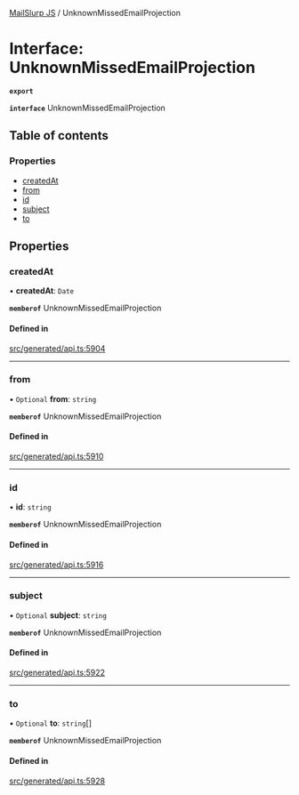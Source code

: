 [MailSlurp JS](../README.md) / UnknownMissedEmailProjection

# Interface: UnknownMissedEmailProjection

**`export`**

**`interface`** UnknownMissedEmailProjection

## Table of contents

### Properties

- [createdAt](UnknownMissedEmailProjection.md#createdat)
- [from](UnknownMissedEmailProjection.md#from)
- [id](UnknownMissedEmailProjection.md#id)
- [subject](UnknownMissedEmailProjection.md#subject)
- [to](UnknownMissedEmailProjection.md#to)

## Properties

### createdAt

• **createdAt**: `Date`

**`memberof`** UnknownMissedEmailProjection

#### Defined in

[src/generated/api.ts:5904](https://github.com/mailslurp/mailslurp-client/blob/113e801/src/generated/api.ts#L5904)

___

### from

• `Optional` **from**: `string`

**`memberof`** UnknownMissedEmailProjection

#### Defined in

[src/generated/api.ts:5910](https://github.com/mailslurp/mailslurp-client/blob/113e801/src/generated/api.ts#L5910)

___

### id

• **id**: `string`

**`memberof`** UnknownMissedEmailProjection

#### Defined in

[src/generated/api.ts:5916](https://github.com/mailslurp/mailslurp-client/blob/113e801/src/generated/api.ts#L5916)

___

### subject

• `Optional` **subject**: `string`

**`memberof`** UnknownMissedEmailProjection

#### Defined in

[src/generated/api.ts:5922](https://github.com/mailslurp/mailslurp-client/blob/113e801/src/generated/api.ts#L5922)

___

### to

• `Optional` **to**: `string`[]

**`memberof`** UnknownMissedEmailProjection

#### Defined in

[src/generated/api.ts:5928](https://github.com/mailslurp/mailslurp-client/blob/113e801/src/generated/api.ts#L5928)
